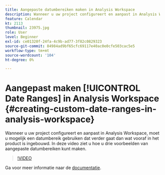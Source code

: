 ```yaml
---
title: Aangepaste datumbereiken maken in Analysis Workspace
description: Wanneer u uw project configureert en aanpast in Analysis Workspace, moet u mogelijk een datumbereik gebruiken dat verder gaat dan wat vooraf in het product is ingebouwd. In deze video ziet u hoe u drie voorbeelden van aangepaste datumbereiken kunt maken.
feature: Calendar
kt: 2113
thumbnail: 23975.jpg
role: User
level: Beginner
exl-id: ce01320f-24fa-4c9b-ad77-3f82c0829323
source-git-commit: 84984ad9bf65cfc69117e40ac0e0cfe503cac5e5
workflow-type: tm+mt
source-wordcount: '104'
ht-degree: 0%

---
```


# Aangepast maken [!UICONTROL Date Ranges] in Analysis Workspace {#creating-custom-date-ranges-in-analysis-workspace}

Wanneer u uw project configureert en aanpast in Analysis Workspace, moet u mogelijk een datumbereik gebruiken dat verder gaat dan wat vooraf in het product is ingebouwd. In deze video ziet u hoe u drie voorbeelden van aangepaste datumbereiken kunt maken.

>[!VIDEO](https://video.tv.adobe.com/v/23975/?quality=12&learn=on)

Ga voor meer informatie naar de [documentatie](https://experienceleague.adobe.com/docs/analytics/analyze/analysis-workspace/components/calendar-date-ranges/custom-date-ranges.html?lang=nl-NL).
